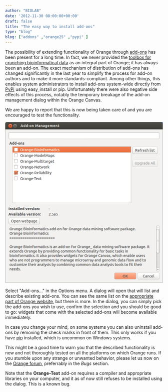 ```yaml
---
author: "BIOLAB"
date: '2012-11-30 08:00:00+00:00'
draft: false
title: "The easy way to install add-ons"
type: "blog"
blog: ["addons" ,"orange25" ,"pypi" ]
---
```


The possibility of extending functionality of Orange through [add-ons](http://orange.biolab.si/addons/) has been present for a long time. In fact, we never provided the [toolbox for crunching bioinformatical data](http://orange-bioinformatics.readthedocs.org/en/latest/) as an integral part of Orange; it has always been an add-on. The exact mechanism of distribution of add-ons has changed significantly in the last year to simplify the process for add-on authors and to make it more standards-compliant. Among other things, this enables system administrators to install add-ons system-wide directly from [PyPi](http://pypi.python.org/pypi?%3Aaction=search&term=orange&submit=search) using easy_install or pip. Unfortunately there were also negative side effects of this process, notably the temporary breakage of the add-on management dialog within the Orange Canvas.

We are happy to report that this is now being taken care of and you are encouraged to test the functionality.

![](orange-addons-dialog.png__1000x1000_q95.png)


Select "Add-ons..." in the Options menu. A dialog will open that will list and describe existing add-ons. You can see the same list on the [appropriate part of Orange website](http://orange.biolab.si/addons/), but there is more. In the dialog, you can simply pick the add-ons you wish to use, confirm the selection and you should be good to go: widgets that come with the selected add-ons will become available immediately.

In case you change your mind, on some systems you can also uninstall add-ons by removing the check marks in front of them. This only works if you have [pip](http://pypi.python.org/pypi/pip) installed, which is uncommon on Windows systems.

This might be a good time to warn you that the described functionality is new and not thoroughly tested on all the platforms on which Orange runs. If you stumble upon any strange or unwanted behavior, please let us now on the [Orange forum](http://orange.biolab.si/forum/), preferrably in the _Bugs_ section.

Note that the **Orange-Text** add-on requires a compiler and appropriate libraries on your computer, and it as of now still refuses to be installed using the dialog. This is a known bug.
